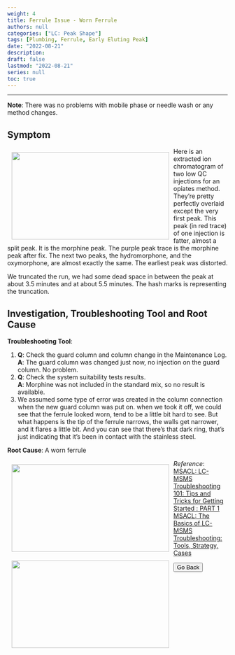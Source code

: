 ```yaml
---
weight: 4
title: Ferrule Issue - Worn Ferrule
authors: null
categories: ["LC: Peak Shape"]
tags: [Plumbing, Ferrule, Early Eluting Peak]
date: "2022-08-21"
description:  
draft: false
lastmod: "2022-08-21"
series: null
toc: true
---
```




<!--more-->
---
<b>Note</b>: There was no problems with mobile phase or needle wash or any method changes.  

## Symptom
<div class = "row">
<img width ="360" height= "200" src = "/docs/images/Screenshot 2022-08-18 212950.png" style ="float: left" HSPACE="10" VSPACE="10"/>  

Here is an extracted ion chromatogram of two low QC injections for an opiates method.  They’re pretty perfectly overlaid except the very first peak.  This peak (in red trace) of one injection is fatter, almost a split peak. It is the morphine peak. The purple peak trace is the morphine peak after fix.  The next two peaks, the hydromorphone, and the oxymorphone, are almost exactly the same.  The earliest peak was distorted.

We truncated the run, we had some dead space in between the peak at about 3.5 minutes and at about 5.5 minutes.  The hash marks is representing the truncation.  
</div>

## Investigation, Troubleshooting Tool and Root Cause

<b>Troubleshooting Tool</b>:    
1) <b>Q</b>: Check the guard column and column change in the Maintenance Log.  
<b>A</b>: The guard column was changed just now, no injection on the guard column.  No problem. 
2) <b>Q</b>: Check the system suitability tests results.    
<b>A</b>: Morphine was not included in the standard mix, so no result is available.  
3) We assumed some type of error was created in the column connection when the new guard column was put on. when we took it off, we could see that the ferrule looked worn, tend to be a little bit hard to see. But what happens is the tip of the ferrule narrows, the walls get narrower, and it flares a little bit. And you can see that there’s that dark ring, that’s just indicating that it’s been in contact with the stainless steel. 

<b>Root Cause</b>: A worn ferrule

<div class = "row">
<img width ="360" height= "200" src = "/docs/images/Screenshot 2022-08-18 213225.png" style ="float: left" HSPACE="10" VSPACE="10"/>
<img width ="360" height= "200" src = "/docs/images/Screenshot 2022-08-18 213647.png" style ="float: left" HSPACE="10" VSPACE="10"/>
</div>

*Reference*:  
[MSACL: LC-MSMS Troubleshooting 101: Tips and Tricks for Getting Started : PART 1](https://www.msacl.org/index.php?header=Learning_Center&tab=Video_Library&subtab=Search_Video_Library)    
[MSACL: The Basics of LC-MSMS Troubleshooting: Tools, Strategy, Cases](https://www.msacl.org/index.php?header=Learning_Center&tab=Video_Library&subtab=Search_Video_Library)    

<button class="button" onclick="history.back()">Go Back</button>